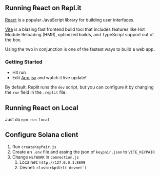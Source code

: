 ## Running React on Repl.it

[React](https://reactjs.org/) is a popular JavaScript library for building user interfaces.

[Vite](https://vitejs.dev/) is a blazing fast frontend build tool that includes features like Hot Module Reloading (HMR), optimized builds, and TypeScript support out of the box.

Using the two in conjunction is one of the fastest ways to build a web app.

### Getting Started
- Hit run
- Edit [App.jsx](#src/App.jsx) and watch it live update!

By default, Replit runs the `dev` script, but you can configure it by changing the `run` field in the `.replit` file.

## Running React on Local

Just do `npm run local`

## Configure Solana client

1. Run `createKeyPair.js`
2. Create an `.env` file and assing the json of `keypair.json` to `VITE_KEYPAIR`
3. Change `NETWORK` in `connection.js`
   1. Localnet: `http://127.0.0.1:8899`
   2. Devnet: `clusterApiUrl('devnet')`